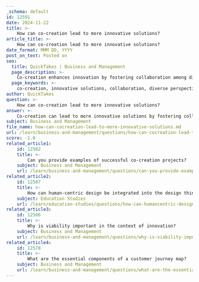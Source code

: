 ```yaml
---
_schema: default
id: 12591
date: 2024-11-22
title: >-
    How can co-creation lead to more innovative solutions?
article_title: >-
    How can co-creation lead to more innovative solutions?
date_format: MMM DD, YYYY
post_on_text: Posted on
seo:
  title: QuickTakes | Business and Management
  page_description: >-
    Co-creation enhances innovation by fostering collaboration among diverse stakeholders, leading to innovative solutions through diverse perspectives, user engagement, and shared ownership.
  page_keywords: >-
    co-creation, innovative solutions, collaboration, diverse perspectives, user engagement, shared ownership, rapid prototyping, integration of resources, real-world testing, successful examples
author: QuickTakes
question: >-
    How can co-creation lead to more innovative solutions?
answer: >-
    Co-creation can lead to more innovative solutions by fostering collaboration among diverse stakeholders, including customers, employees, and external partners. This collaborative approach allows organizations to tap into a wider range of insights, experiences, and expertise, which can significantly enhance the ideation and development process for new products or services.\n\n1. **Diverse Perspectives**: Co-creation brings together individuals with different backgrounds and expertise, which can lead to a more holistic understanding of user needs and challenges. This diversity can spark innovative ideas that may not emerge in a more homogeneous group.\n\n2. **User Engagement**: By involving existing and potential users in the innovation process, organizations can gain valuable feedback and insights that help refine concepts and ensure that the final product aligns with user expectations. This engagement often results in greater product acceptance and satisfaction.\n\n3. **Shared Ownership**: Co-creation fosters a sense of shared ownership among participants. When stakeholders feel invested in the process, they are more likely to contribute actively and creatively, leading to more innovative outcomes.\n\n4. **Rapid Prototyping and Iteration**: Co-creation sessions are typically dynamic and interactive, allowing for rapid prototyping and iteration of ideas. This agile approach enables teams to test concepts quickly and make adjustments based on real-time feedback.\n\n5. **Integration of Resources**: Co-creation allows organizations to integrate the resources, knowledge, and networks of various partners. This collaborative resource-sharing can help address challenges and capitalize on opportunities that individual organizations may struggle to tackle alone.\n\n6. **Real-World Testing**: Engaging users in the co-creation process allows for real-world testing of ideas and concepts. This practical approach can lead to innovations that are not only creative but also feasible and relevant to the market.\n\n7. **Examples of Success**: Numerous companies have successfully utilized co-creation to drive innovation. For instance, DeWalt built an insight community of over 10,000 users to inform the development of new products, while Lego's "Idea" platform allows customers to submit and vote on new set ideas, leading to successful product launches.\n\nIn summary, co-creation enhances the innovation process by leveraging diverse perspectives, fostering user engagement, and promoting a culture of collaboration. This approach not only leads to more innovative solutions but also improves overall business performance by aligning products more closely with customer needs.
subject: Business and Management
file_name: how-can-cocreation-lead-to-more-innovative-solutions.md
url: /learn/business-and-management/questions/how-can-cocreation-lead-to-more-innovative-solutions
score: -1.0
related_article1:
    id: 12582
    title: >-
        Can you provide examples of successful co-creation projects?
    subject: Business and Management
    url: /learn/business-and-management/questions/can-you-provide-examples-of-successful-cocreation-projects
related_article2:
    id: 12587
    title: >-
        How can human-centric design be integrated into the design thinking process?
    subject: Education Studies
    url: /learn/education-studies/questions/how-can-humancentric-design-be-integrated-into-the-design-thinking-process
related_article3:
    id: 12586
    title: >-
        Why is viability important in the context of innovation?
    subject: Business and Management
    url: /learn/business-and-management/questions/why-is-viability-important-in-the-context-of-innovation
related_article4:
    id: 12578
    title: >-
        What are the essential components of a customer journey map?
    subject: Business and Management
    url: /learn/business-and-management/questions/what-are-the-essential-components-of-a-customer-journey-map
---
```


&nbsp;